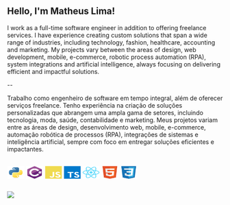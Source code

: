 ## Hello, I'm Matheus Lima!

I work as a full-time software engineer in addition to offering freelance services. I have experience creating custom solutions that span a wide range of industries, including technology, fashion, healthcare, accounting and marketing. My projects vary between the areas of design, web development, mobile, e-commerce, robotic process automation (RPA), system integrations and artificial intelligence, always focusing on delivering efficient and impactful solutions.

--

Trabalho como engenheiro de software em tempo integral, além de oferecer serviços freelance. Tenho experiência na criação de soluções personalizadas que abrangem uma ampla gama de setores, incluindo tecnologia, moda, saúde, contabilidade e marketing. Meus projetos variam entre as áreas de design, desenvolvimento web, mobile, e-commerce, automação robótica de processos (RPA), integrações de sistemas e inteligência artificial, sempre com foco em entregar soluções eficientes e impactantes.

<div style="display: inline_block"><br>
  <img align="center" alt="Mat-Python" height="30" width="40" src="https://raw.githubusercontent.com/devicons/devicon/master/icons/python/python-original.svg">
  <img align="center" alt="Mat-Csharp" height="30" width="40" src="https://raw.githubusercontent.com/devicons/devicon/master/icons/csharp/csharp-original.svg">
  <img align="center" alt="Mat-Js" height="30" width="40" src="https://raw.githubusercontent.com/devicons/devicon/master/icons/javascript/javascript-plain.svg">
  <img align="center" alt="Mat-Ts" height="30" width="40" src="https://raw.githubusercontent.com/devicons/devicon/master/icons/typescript/typescript-plain.svg">
  <img align="center" alt="Mat-React" height="30" width="40" src="https://raw.githubusercontent.com/devicons/devicon/master/icons/react/react-original.svg">
  <img align="center" alt="Mat-HTML" height="30" width="40" src="https://raw.githubusercontent.com/devicons/devicon/master/icons/html5/html5-original.svg">
  <img align="center" alt="Mat-CSS" height="30" width="40" src="https://raw.githubusercontent.com/devicons/devicon/master/icons/css3/css3-original.svg">
</div>
  
  ##
 
<div> 
  <a href="https://www.linkedin.com/in/limarios" target="_blank"><img src="https://img.shields.io/badge/-LinkedIn-%230077B5?style=for-the-badge&logo=linkedin&logoColor=white" target="_blank"></a> 
  
</div>

